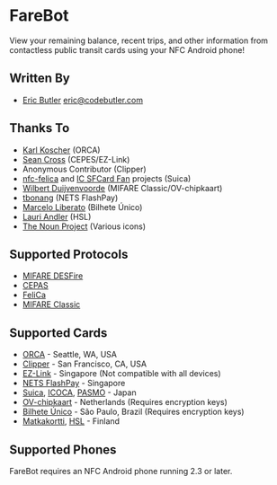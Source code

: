 # FareBot

View your remaining balance, recent trips, and other information from contactless public transit cards using your NFC Android phone!

## Written By

* [Eric Butler][5] <eric@codebutler.com>

## Thanks To

* [Karl Koscher][3] (ORCA)
* [Sean Cross][4] (CEPES/EZ-Link)
* Anonymous Contributor (Clipper)
* [nfc-felica][13] and [IC SFCard Fan][14] projects (Suica)
* [Wilbert Duijvenvoorde](https://github.com/wandcode) (MIFARE Classic/OV-chipkaart)
* [tbonang](https://github.com/tbonang) (NETS FlashPay)
* [Marcelo Liberato](https://github.com/mliberato) (Bilhete Único)
* [Lauri Andler](https://github.com/landler/) (HSL)
* [The Noun Project][15] (Various icons)

## Supported Protocols

* [MIFARE DESFire][6]
* [CEPAS][2]
* [FeliCa][8]
* [MIFARE Classic](http://en.wikipedia.org/wiki/MIFARE#MIFARE_Classic)

## Supported Cards

* [ORCA][0] - Seattle, WA, USA
* [Clipper][1] - San Francisco, CA, USA
* [EZ-Link][7] - Singapore (Not compatible with all devices)
* [NETS FlashPay](http://www.netsflashpay.com.sg/) - Singapore
* [Suica][9], [ICOCA][10], [PASMO][11] - Japan
* [OV-chipkaart](http://www.ov-chipkaart.nl/) - Netherlands (Requires encryption keys)
* [Bilhete Único](http://www.sptrans.com.br/bilhete_unico/) - São Paulo, Brazil (Requires encryption keys)
* [Matkakortti][16], [HSL][17] - Finland

## Supported Phones

FareBot requires an NFC Android phone running 2.3 or later.

[0]: http://www.orcacard.com/
[1]: https://www.clippercard.com/
[2]: http://en.wikipedia.org/wiki/CEPAS
[3]: https://twitter.com/#!/supersat
[4]: https://twitter.com/#!/xobs
[5]: https://twitter.com/#!/codebutler
[6]: http://en.wikipedia.org/wiki/MIFARE#MIFARE_DESFire
[7]: http://www.ezlink.com.sg/index.php
[8]: http://en.wikipedia.org/wiki/FeliCa
[9]: http://en.wikipedia.org/wiki/Suica
[10]: http://en.wikipedia.org/wiki/ICOCA
[11]: http://en.wikipedia.org/wiki/PASMO
[13]: http://code.google.com/p/nfc-felica/
[14]: http://www014.upp.so-net.ne.jp/SFCardFan/
[15]: http://www.thenounproject.com/
[16]: http://www.hsl.fi/EN/passengersguide/travelcard/Pages/default.aspx
[17]: http://www.hsl.fi/EN/
